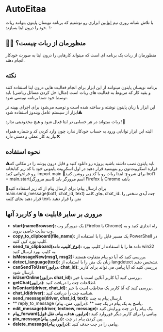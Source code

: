 # AutoEitaa

با تلاش شبانه روزی تیم [ایتابین](https://eitaa.com/eitaabin) ابزاری رو نوشتیم که برنامه نویسان پایتون بتوانند ربات خود را درون ایتا بسازند. ✨

## 🤷‍♂️ منظورمان از ربات چیست؟
منظورمان از ربات یک برنامه ای است که میتواند کارهایی را درون ایتا به صورت خودکار انجام دهند. 

## نکته

برنامه نویسان پایتون میتوانند از این ابزار برای انجام فعالیت هایی درون ایتا استفاده کنند و بقیه کار که مربوط به فعالیت های ربات است (مثال: حل کردن مسائل ریاضی) باید توسط خود شما برنامه نویسی شود.

این ابزار با زبان پایتون نوشته و ساخته شده است و توصیه می‌شود برای اجرای بهینه تر ابزار از سیستم عامل ویندوز استفاده شود⚠️

ربات میتواند در هر حسابی در ایتا فعال شود و هیچ محدودیتی ندارد !🔅

البته این ابزار توانایی ورود به حساب خودکار ندارد چون وارد کردن کد و شماره همراه نیاز به کار عملی و دستی دارد❌

## نحوه استفاده

⚠️باید پایتون نصب داشته باشید
پروژه رو دانلود کنید
و فایل درون پوشه را در مکانی که قراره اسکریپت‌تون رو بنویسید قرار دهید
در اول اسکریپت پایتونی خود با کد زیر کتابخانه رو فراخوانی کنید.
import main
🔻برای شروع:
ابتدا ربات رو با کد زیر روشن کنید
bot1 = main.start(اسم مرورگر)
اسم مرورگر باید Firefox یا Chrome باشه

🔻برای ارسال پیام:
برای ارسال پیام از کد زیر استفاده کنید
main.send_message(bot1, chat_id, text)
 بجای کلمه chat_id، چت آیدی شخص را قرار دهید
بجای کلمه text، متن را قرار دهید

## مروری بر سایر قابلیت ها و کاربرد آنها


- **start(nameBrowser):** یک مرورگر وب (Firefox یا Chrome) راه اندازی کنید و به وب سایت خاصی بروید.
- **copy_to_clipboard(file_name):** یک مسیر فایل را با استفاده از PowerShell در کلیپ بورد کپی کنید.
- **send_to_clipboard(نوع_کلیپ، داده):** داده ها را با استفاده از کلیپ بورد win32 به کلیپ بورد ارسال کنید.
- **isMessageNew(msg1, msg2):** بررسی کنید که آیا دو پیام متفاوت هستند.
- **detect_language(text):** زبان یک متن را با استفاده از langdetect تشخیص دهید.
- **canSendToUser(درایور، chat_id):** بررسی کنید که آیا پیامی می تواند برای کاربر ارسال شود.
- **isUserOnline(درایور، chat_id):** بررسی کنید آیا کاربر آنلاین است یا خیر.
- **getChat(درایور):** اطلاعات چت را دریافت کنید.
- **isContact(driver, chat_id):** بررسی کنید که آیا کاربر یک مخاطب است یا خیر.
- **chat_id(driver):** شناسه چت را دریافت کنید.
- **send_message(driver, chat_id, text):** ارسال پیام به چت.
- ** reply_to_message (درایور، متن، پیام): ** پاسخ به یک پیام در یک چت.
- **edit_message(driver, textnew, message):** یک پیام را در چت ویرایش کنید.
- **پیام_forward(درایور، هدف، پیام، نقل قول):** پیامی را برای کاربر دیگر فوروارد کنید.
- **pin_message(درایور، پیام):** پین کردن پیام در چت.
- **delete_message(درایور، پیام):** پیامی را در چت حذف کنید.
